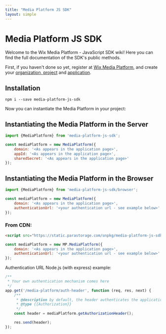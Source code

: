 ```yaml
---
title: "Media Platform JS SDK"
layout: simple
---
```


# Media Platform JS SDK

Welcome to the Wix Media Platform - JavaScript SDK wiki!
Here you can find the full documentation of the SDK's public methods.

First, if you haven't done so yet, register at [Wix Media Platform][wixmp-url], and create your [organization, project][org-and-project-start] and [application][application-start].

## Installation
```
npm i --save media-platform-js-sdk
```

Now you can instantiate the Media Platform in your project:

## Instantiating the Media Platform in the Server

```javascript
import {MediaPlatform} from 'media-platform-js-sdk';

const mediaPlatform = new MediaPlatform({
    domain: '<As appears in the application page>',
    appId: '<As appears in the application page>',
    sharedSecret: '<As appears in the application page>'
});
```
## Instantiating the Media Platform in the Browser

```javascript
import {MediaPlatform} from 'media-platform-js-sdk/browser';

const mediaPlatform = new MediaPlatform({
    domain: '<As appears in the application page>',
    authenticationUrl: '<your authentication url - see example below>'
});
```

### From CDN:
```html
<script src="https://static.parastorage.com/unpkg/media-platform-js-sdk@6.0.0-alpha.22/dist/statics/media-platform.bundle.min.js"></script>
```

```javascript
const mediaPlatform = new MP.MediaPlatform({
    domain: '<As appears in the application page>',
    authenticationUrl: '<your authentication url - see example below>'
});
```

Authentication URL Node.js (with express) example:

```javascript
/**
 * Your own authentication mechanism comes here
 */
app.get('/media-platform/auth-header', function (req, res, next) {
    /**
     * @description by default, the header authenticates the application
     * @type {{Authorization}}
     */
    const header = mediaPlatform.getAuthorizationHeader();

    res.send(header);
});
```

[wix-url]: https://www.wix.com/
[wixmp-url]: https://console.wixmp.com/
[org-and-project-start]: https://support.wixmp.com/en/article/creating-your-organization-and-project
[application-start]: https://support.wixmp.com/en/article/creating-your-first-application


